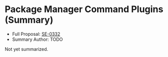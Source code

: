 # Package Manager Command Plugins (Summary)

* Full Proposal: [SE-0332](https://github.com/apple/swift-evolution/blob/main/proposals/0332-swiftpm-command-plugins.md)
* Summary Author: TODO

Not yet summarized.

